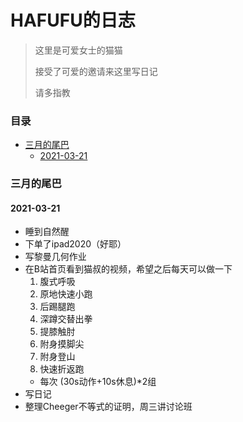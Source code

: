 # HAFUFU的日志

> 这里是可爱女士的猫猫
> 
> 接受了可爱的邀请来这里写日记
> 
> 请多指教
> 

### 目录

+ [三月的尾巴](#三月的尾巴)
  - [2021-03-21](#2021-03-21)

### 三月的尾巴

#### 2021-03-21

- 睡到自然醒
- 下单了ipad2020（好耶）
- 写黎曼几何作业
- 在B站首页看到猫叔的视频，希望之后每天可以做一下
  1. 腹式呼吸
  2. 原地快速小跑
  3. 后踢腿跑
  4. 深蹲交替出拳
  5. 提膝触肘
  6. 附身摸脚尖
  7. 附身登山
  8. 快速折返跑
  - 每次 (30s动作+10s休息)\*2组
- 写日记
- 整理Cheeger不等式的证明，周三讲讨论班
